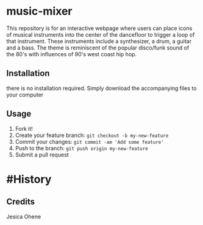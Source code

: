   # music-mixer
This repository is for an interactive webpage where users can place icons of musical instruments into the center of the dancefloor to trigger a loop of that instrument. These instruments include a synthesizer, a drum, a guitar and a bass. The theme is reminiscent of the popular disco/funk sound of the 80's with influences of 90's west coast hip hop.

## Installation
there is no installation required. Simply download the accompanying files to your computer

## Usage
1. Fork it!
2. Create your feature branch: `git checkout -b my-new-feature`
3. Commit your changes: `git commit -am 'Add some feature'`
4. Push to the branch: `git push origin my-new-feature`
5. Submit a pull request

# #History

## Credits
Jesica Ohene